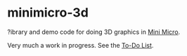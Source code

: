# minimicro-3d
?ibrary and demo code for doing 3D graphics in [Mini Micro](https://miniscript.org/MiniMicro).

Very much a work in progress.  See the [To-Do List](ToDo.md).
